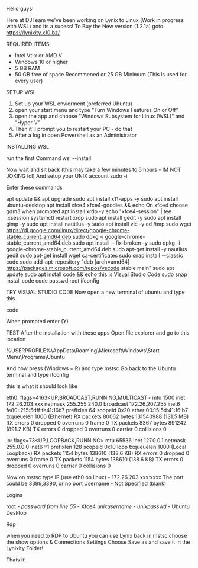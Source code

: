Hello guys!

Here at DJTeam we've been working on Lynix to Linux (Work in progress with WSL) and its a sucess!
To Buy the New version (1.2.1a) goto https://lynixity.x10.bz/

REQUIRED ITEMS
- Intel Vt-x or AMD V
- Windows 10 or higher
- 5 GB RAM
- 50 GB free of space Recommened or 25 GB Minimum (This is used for every user)

SETUP WSL

1. Set up your WSL enviorment (preferred Ubuntu)
2. open your start menu and type "Turn Windows Features On or Off"
3. open the app and choose "Windows Subsystem for Linux (WSL)" and "Hyper-V"
4. Then it'll prompt you to restart your PC - do that
5. After a log in open Powershell as an Administrator

INSTALLING WSL

run the first Command
wsl --install

Now wait and sit back (this may take a few minutes to 5 hours - IM NOT JOKING lol)
And setup your UNIX account
sudo -i

Enter these commands

apt update && apt upgrade
sudo apt install x11-apps -y
sudo apt install ubuntu-desktop
apt install xfce4 xfce4-goodies && echo On xfce4 choose gdm3 when prompted
apt install xrdp -y
echo "xfce4-session" | tee .xsession
systemctl restart xrdp
sudo apt install gedit -y
sudo apt install gimp -y
sudo apt install nautilus -y
sudo apt install vlc -y
cd /tmp
sudo wget https://dl.google.com/linux/direct/google-chrome-stable_current_amd64.deb
sudo dpkg -i google-chrome-stable_current_amd64.deb 
sudo apt install --fix-broken -y
sudo dpkg -i google-chrome-stable_current_amd64.deb
sudo apt-get install -y nautilus gedit
sudo apt-get install wget ca-certificates
sudo snap install --classic code
sudo add-apt-repository "deb [arch=amd64] https://packages.microsoft.com/repos/vscode stable main"
sudo apt update
sudo apt install code && echo this is Visual Studio Code
sudo snap install code
code
passwd root
ifconfig

TRY VISUAL STUDIO CODE
Now open a new terminal of ubuntu and type this

code

When prompted enter (Y)



TEST
After the installation with these apps Open file explorer and go to this location

%USERPROFILE%\AppData\Roaming\Microsoft\Windows\Start Menu\Programs\Ubuntu

And now press (Windows + R) and type mstsc 
Go back to the Ubuntu terminal and type ifconfig

this is what it should look like

eth0: flags=4163<UP,BROADCAST,RUNNING,MULTICAST>  mtu 1500
        inet 172.26.203.xxx  netmask 255.255.240.0  broadcast 172.26.207.255
        inet6 fe80::215:5dff:fe41:16b7  prefixlen 64  scopeid 0x20<link>
        ether 00:15:5d:41:16:b7  txqueuelen 1000  (Ethernet)
        RX packets 80062  bytes 131540988 (131.5 MB)
        RX errors 0  dropped 0  overruns 0  frame 0
        TX packets 8367  bytes 891242 (891.2 KB)
        TX errors 0  dropped 0 overruns 0  carrier 0  collisions 0

lo: flags=73<UP,LOOPBACK,RUNNING>  mtu 65536
        inet 127.0.0.1  netmask 255.0.0.0
        inet6 ::1  prefixlen 128  scopeid 0x10<host>
        loop  txqueuelen 1000  (Local Loopback)
        RX packets 1154  bytes 138610 (138.6 KB)
        RX errors 0  dropped 0  overruns 0  frame 0
        TX packets 1154  bytes 138610 (138.6 KB)
        TX errors 0  dropped 0 overruns 0  carrier 0  collisions 0

Now on mstsc type 
iP (use eth0 on linux) - 172.26.203.xxx:xxxx
The port could be 3389,3390, or no port
Username - Not Specified (blank)

Logins

root - *password from line 55* - Xfce4
*unixusername* - *unixpasswd* - Ubuntu Desktop

Rdp

when you need to RDP to Ubuntu you can use Lynix
back in mstsc choose the show options & Connections Settings
Choose Save as and save it in the Lynixity Folder!

Thats it!
